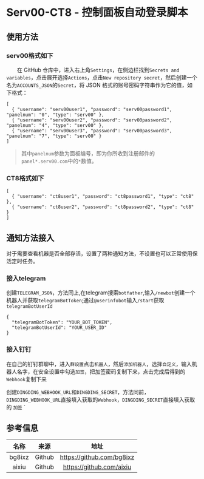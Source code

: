 # Serv00-CT8 - 控制面板自动登录脚本
## 使用方法
### serv00格式如下

　　在 GitHub 仓库中，进入右上角`Settings`，在侧边栏找到`Secrets and variables`，点击展开选择`Actions`，点击`New repository secret`，然后创建一个名为`ACCOUNTS_JSON`的`Secret`，将 JSON 格式的账号密码字符串作为它的值，如下格式：  
```
[  
  { "username": "serv00user1", "password": "serv00password1", "panelnum": "0", "type": "serv00" },
  { "username": "serv00user2", "password": "serv00password2", "panelnum": "4", "type": "serv00" },
  { "username": "serv00user3", "password": "serv00password3", "panelnum": "7", "type": "serv00" }  
]
```
> 其中`panelnum`参数为面板编号，即为你所收到注册邮件的`panel*.serv00.com`中的`*`数值。

### CT8格式如下
```
[  
  { "username": "ct8user1", "password": "ct8password1", "type": "ct8" },
  { "username": "ct8user2", "password": "ct8password2", "type": "ct8" } 
]
```
## 通知方法接入
对于需要查看机器是否全部存活，设置了两种通知方法，不设置也可以正常使用保活定时任务。
### 接入telegram
创建`TELEGRAM_JSON`，方法同上,在telegram搜索`botfather`,输入`/newbot`创建一个机器人并获取`telegramBotToken`;通过`@userinfobot`输入`/start`获取`telegramBotUserId`
```
{
  "telegramBotToken": "YOUR_BOT_TOKEN",
  "telegramBotUserId": "YOUR_USER_ID"
}
```
### 接入钉钉

在自己的钉钉群聊中，进入`群设置`点击`机器人`，然后`添加机器人`，选择`自定义`，输入机器人名字，在安全设置中勾选`加签`，把加签密码复制下来，点击完成后得到的`Webhook`复制下来

创建`DINGDING_WEBHOOK_URL`和`DINGDING_SECRET`，方法同前，`DINGDING_WEBHOOK_URL`直接填入获取的`Webhook`，`DINGDING_SECRET`直接填入获取的 `加签`
`

## 参考信息
|  名称 |来源|地址|
| :------------: | :------------: | :------------: |
|bg8ixz|Github|https://github.com/bg8ixz|
|aixiu|Github|https://github.com/aixiu|
